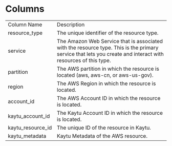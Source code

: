 # Columns  

<table>
	<tr><td>Column Name</td><td>Description</td></tr>
	<tr><td>resource_type</td><td>The unique identifier of the resource type.</td></tr>
	<tr><td>service</td><td>The Amazon Web Service that is associated with the resource type. This is the primary service that lets you create and interact with resources of this type.</td></tr>
	<tr><td>partition</td><td>The AWS partition in which the resource is located (aws, aws-cn, or aws-us-gov).</td></tr>
	<tr><td>region</td><td>The AWS Region in which the resource is located.</td></tr>
	<tr><td>account_id</td><td>The AWS Account ID in which the resource is located.</td></tr>
	<tr><td>kaytu_account_id</td><td>The Kaytu Account ID in which the resource is located.</td></tr>
	<tr><td>kaytu_resource_id</td><td>The unique ID of the resource in Kaytu.</td></tr>
	<tr><td>kaytu_metadata</td><td>Kaytu Metadata of the AWS resource.</td></tr>
</table>